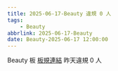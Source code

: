 ```yaml
---
title: 2025-06-17-Beauty 違規 0 人
tags:
    - Beauty
abbrlink: 2025-06-17-Beauty
date: Beauty-2025-06-17 12:00:00
---
```

Beauty 板 [板規連結](https://www.ptt.cc/bbs/Beauty/M.1630069980.A.84B.html)
昨天違規 0 人
